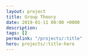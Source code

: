 ```yaml
---
layout: project
title: Group Theory
date: 2019-01-11 00:00 +0000
description:
tags: []
permalink: "/projects/:title"
hero: projects/:title-hero
---
```

